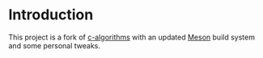 # Introduction

This project is a fork of [c-algorithms](https://github.com/fragglet/c-algorithms) with an updated [Meson](https://mesonbuild.com/) build system and some personal tweaks. 